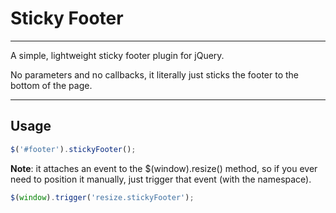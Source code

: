 # Sticky Footer

---

A simple, lightweight sticky footer plugin for jQuery.

No parameters and no callbacks, it literally just sticks the footer to the bottom of the page.

---

## Usage  
	
```javascript
$('#footer').stickyFooter();
```

**Note**: it attaches an event to the $(window).resize() method, so if you ever need to position it manually, just trigger that event (with the namespace).
	
```javascript
$(window).trigger('resize.stickyFooter');
```